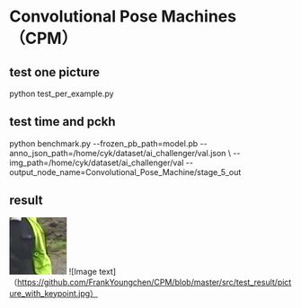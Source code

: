 # Convolutional Pose Machines（CPM） 
## test one picture 
python test_per_example.py 
## test time and pckh 
 python benchmark.py --frozen_pb_path=model.pb --anno_json_path=/home/cyk/dataset/ai_challenger/val.json \ 
                     --img_path=/home/cyk/dataset/ai_challenger/val --output_node_name=Convolutional_Pose_Machine/stage_5_out
## result
![Image text](https://github.com/FrankYoungchen/Track_human_keypoint/blob/master/test_1.jpg)
![Image text]（https://github.com/FrankYoungchen/CPM/blob/master/src/test_result/picture_with_keypoint.jpg）
